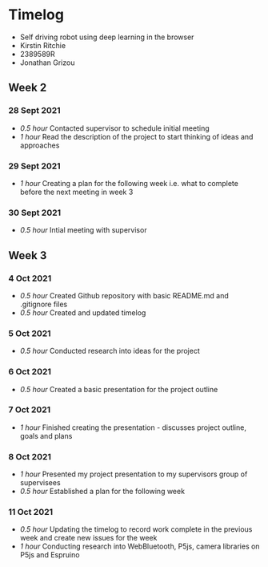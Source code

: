 # Timelog 

* Self driving robot using deep learning in the browser
* Kirstin Ritchie 
* 2389589R
* Jonathan Grizou

## Week 2 

### 28 Sept 2021 

* *0.5 hour* Contacted supervisor to schedule initial meeting 
* *1 hour* Read the description of the project to start thinking of ideas and approaches

### 29 Sept 2021 

* *1 hour* Creating a plan for the following week i.e. what to complete before the next meeting in week 3

### 30 Sept 2021

* *0.5 hour* Intial meeting with supervisor

## Week 3 

### 4 Oct 2021 

* *0.5 hour* Created Github repository with basic README.md and .gitignore files 
* *0.5 hour* Created and updated timelog 

### 5 Oct 2021

* *0.5 hour* Conducted research into ideas for the project 

### 6 Oct 2021 

* *0.5 hour* Created a basic presentation for the project outline  

### 7 Oct 2021 

* *1 hour* Finished creating the presentation - discusses project outline, goals and plans 

### 8 Oct 2021 

* *1 hour* Presented my project presentation to my supervisors group of supervisees 
* *0.5 hour* Established a plan for the following week 

### 11 Oct 2021 

* *0.5 hour* Updating the timelog to record work complete in the previous week and create new issues for the week 
* *1 hour* Conducting research into WebBluetooth, P5js, camera libraries on P5js and Espruino
